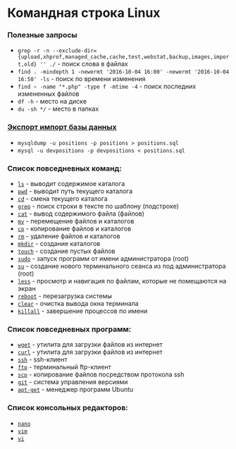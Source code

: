 Командная строка Linux
======================

### Полезные запросы
- `grep -r -n --exclude-dir={upload,xhprof,managed_cache,cache,test,webstat,backup,images,import,old} '' ./` - поиск слова в файлах
- `find . -mindepth 1 -newermt '2016-10-04 16:00' -newermt '2016-10-04 16:50' -ls` - поиск по времени изменения
- `find ~ -name "*.php" -type f -mtime -4` - поиск последних измененных файлов
- `df -h` - место на диске
- `du -sh */` - место в папках

### [Экспорт импорт базы данных](mysqldump.md)
- `mysqldump -u positions -p positions > positions.sql`
- `mysql -u devpositions -p devpositions < positions.sql`

### Список повседневных команд:

- [`ls`](http://www.opennet.ru/man.shtml?topic=ls&category=1) - выводит содержимое каталога
- [`pwd`](http://www.opennet.ru/man.shtml?topic=pwd&category=1) - выводит путь текущего каталога  
- [`cd`](http://www.opennet.ru/man.shtml?topic=cd&category=1) - смена текущего каталога
- [`grep`](http://www.opennet.ru/man.shtml?topic=grep&category=1) - поиск строки в тексте по шаблону (подстроке)
- [`cat`](http://www.opennet.ru/man.shtml?topic=cat&category=1) - вывод содержимого файла (файлов)
- [`mv`](http://www.opennet.ru/man.shtml?topic=mv&category=1) - перемещение файлов и каталогов
- [`cp`](http://www.opennet.ru/man.shtml?topic=cp&category=1) - копирование файлов и каталогов
- [`rm`](http://www.opennet.ru/man.shtml?topic=rm&category=1) - удаление файлов и каталогов
- [`mkdir`](http://www.opennet.ru/man.shtml?topic=mkdir&category=1) - создание каталогов
- [`touch`](http://www.opennet.ru/man.shtml?topic=touch&category=1) - создание пустых файлов
- [`sudo`](http://www.opennet.ru/man.shtml?topic=sudo&category=1) - запуск программ от имени администратора (root)
- [`su`](http://www.opennet.ru/man.shtml?topic=su&category=1) - создание нового терминального сеанса из под администратора (root)
- [`less`](http://www.opennet.ru/man.shtml?topic=less&category=1) - просмотр и навигация по файлам, которые не помещаются на экран
- [`reboot`](http://www.opennet.ru/man.shtml?topic=reboot&category=1) - перезагрузка системы
- [`clear`](http://www.opennet.ru/man.shtml?topic=clear&category=1) - очистка вывода окна терминала
- [`killall`](http://www.opennet.ru/man.shtml?topic=killall&category=1) - завершение процессов по имени

### Список повседневных программ:

- [`wget`](http://www.opennet.ru/man.shtml?topic=wget&category=1) - утилита для загрузки файлов из интернет
- [`curl`](http://www.opennet.ru/man.shtml?topic=curl&category=1) - утилита для загрузки файлов из интернет
- [`ssh`](http://www.opennet.ru/man.shtml?topic=ssh&category=1) - ssh-клиент
- [`ftp`](http://www.opennet.ru/man.shtml?topic=ftp&category=1) - терминальный ftp-клиент
- [`scp`](http://www.opennet.ru/man.shtml?topic=scp&category=1) - копирование файлов посредством протокола ssh
- [`git`](http://www.opennet.ru/man.shtml?topic=git&category=1) - система управления версиями
- [`apt-get`](http://www.opennet.ru/man.shtml?topic=apt-get&category=1) - менеджер программ Ubuntu

### Список консольных редакторов:

- [`nano`](http://www.opennet.ru/man.shtml?topic=nano&category=1)
- [`vim`](http://www.opennet.ru/man.shtml?topic=vim&category=1)
- [`vi`](http://www.opennet.ru/man.shtml?topic=vi&category=1)
